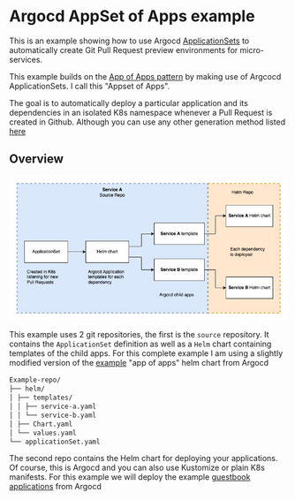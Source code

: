 # Argocd AppSet of Apps example

This is an example showing how to use Argocd [ApplicationSets](https://argo-cd.readthedocs.io/en/stable/user-guide/application-set/) to automatically create Git Pull Request preview environments for micro-services. 

This example builds on the [App of Apps pattern](https://argo-cd.readthedocs.io/en/stable/operator-manual/cluster-bootstrapping/#app-of-apps-pattern) by making use of Argcocd ApplicationSets. I call this "Appset of Apps". 

The goal is to automatically deploy a particular application and its dependencies in an isolated K8s namespace whenever a Pull Request is created in Github. Although you can use any other generation method listed [here](https://argocd-applicationset.readthedocs.io/en/stable/Generators/)

## Overview

![appset of apps](docs/argocd-appset-of-apps.jpg)

This example uses 2 git repositories, the first is the `source` repository. It contains the `ApplicationSet` definition as well as a `Helm` chart containing templates of the child apps. For this complete example I am using a slightly modified version of the [example](https://github.com/argoproj/argocd-example-apps/tree/master/apps) "app of apps" helm chart from Argocd

```
Example-repo/
├── helm/
│ ├── templates/
│ │ ├── service-a.yaml
│ │ └── service-b.yaml
│ ├── Chart.yaml
│ └── values.yaml
└── applicationSet.yaml
```

The second repo contains the Helm chart for deploying your applications. Of course, this is Argocd and you can also use Kustomize or plain K8s manifests. For this example we will deploy the example [guestbook applications](https://github.com/argoproj/argocd-example-apps) from Argocd
